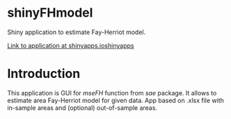 # shinyFHmodel

Shiny application to estimate Fay-Herriot model.

[Link to application at shinyapps.ioshinyapps](https://lwawrowski.shinyapps.io/shinyfhmodel/)

# Introduction

This application is GUI for _mseFH_ function from _sae_ package. It allows to estimate area Fay-Herriot model for given data. App based on .xlsx file with in-sample areas and (optional) out-of-sample areas.
